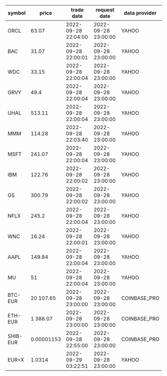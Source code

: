 |symbol  |price          |trade date         |request date       |data provider|
|--------|---------------|-------------------|-------------------|-------------|
|ORCL    |    63.07      |2022-09-28 22:04:00|2022-09-28 23:00:00|YAHOO        |
|BAC     |    31.07      |2022-09-28 22:00:01|2022-09-28 23:00:00|YAHOO        |
|WDC     |    33.15      |2022-09-28 22:00:04|2022-09-28 23:00:00|YAHOO        |
|GRVY    |    49.4       |2022-09-28 22:00:04|2022-09-28 23:00:00|YAHOO        |
|UHAL    |   513.11      |2022-09-28 22:00:04|2022-09-28 23:00:00|YAHOO        |
|MMM     |   114.28      |2022-09-28 22:03:40|2022-09-28 23:00:00|YAHOO        |
|MSFT    |   241.07      |2022-09-28 22:00:04|2022-09-28 23:00:00|YAHOO        |
|IBM     |   122.76      |2022-09-28 22:00:02|2022-09-28 23:00:00|YAHOO        |
|GS      |   300.79      |2022-09-28 22:00:02|2022-09-28 23:00:00|YAHOO        |
|NFLX    |   245.2       |2022-09-28 22:00:04|2022-09-28 23:00:00|YAHOO        |
|WNC     |    16.24      |2022-09-28 22:00:01|2022-09-28 23:00:00|YAHOO        |
|AAPL    |   149.84      |2022-09-28 22:00:04|2022-09-28 23:00:00|YAHOO        |
|MU      |    51         |2022-09-28 22:00:04|2022-09-28 23:00:00|YAHOO        |
|BTC-EUR |20 107.65      |2022-09-28 23:00:00|2022-09-28 23:00:00|COINBASE_PRO |
|ETH-EUR | 1 388.07      |2022-09-28 23:00:00|2022-09-28 23:00:00|COINBASE_PRO |
|SHIB-EUR|     0.00001153|2022-09-28 22:55:00|2022-09-28 23:00:00|COINBASE_PRO |
|EUR=X   |     1.0314    |2022-09-29 03:22:51|2022-09-28 23:00:00|YAHOO        |
